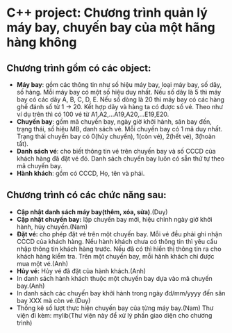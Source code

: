 # C++ project: Chương trình quản lý máy bay, chuyến bay của một hãng hàng không
## Chương trình gồm có các object:
- **Máy bay**: gồm các thông tin như số hiệu máy bay, loại máy bay, số dãy, số hàng. Mỗi máy bay có một số hiệu duy nhất. Nếu số dãy là 5 thì máy bay có các dãy A, B, C, D, E. Nếu số dòng là 20 thì máy bay có các hàng ghế đánh số từ 1 -> 20. Kết hợp dãy và hàng ta có được số vé. Theo như ví dụ trên thì có 100 vé từ A1,A2,...A19,A20,...E19,E20.
- **Chuyến bay**: gồm mã chuyến bay, ngày giờ khởi hành, sân bay đến, trạng thái, số hiệu MB, danh sách vé. Mỗi chuyến bay có 1 mã duy nhất. Trạng thái chuyến bay có 0(hủy chuyến), 1(còn vé), 2(hết vé), 3(hoàn tất).
- **Danh sách vé**: cho biết thông tin vé trên chuyến bay và số CCCD của khách hàng đã đặt vé đó. Danh sách chuyến bay luôn có sẫn thứ tự theo mã chuyến bay.
- **Hành khách**: gồm có CCCD, Họ, tên và phái.
## Chương trình có các chức năng sau:
- **Cập nhật danh sách máy bay(thêm, xóa, sửa)**.(Duy)
- **Cập nhật chuyến bay:** lập chuyến bay mới, hiệu chỉnh ngày giở khởi hành, hủy chuyến.(Nam)
- **Đặt vé:** cho phép đặt vé trên một chuyến bay. Mỗi vé đều phải ghi nhận CCCD của khách hàng. Nếu hành khách chưa có thông tin thì yêu cầu nhập thông tin khách hàng trước. Nếu đã có thì hiển thị thông tin ra cho khách hàng kiểm tra. Trên một chuyến bay, mỗi hành khách chỉ được mua một vé.(Anh)
- **Hủy vé:** Hủy vé đã đặt của hành khách.(Anh)
- In danh sách hành khách thuộc một chuyến bay dựa vào mã chuyến bay.(Anh)
- In danh sách các chuyến bay khởi hành trong ngày đd/mm/yyyy đến sân bay XXX mà còn vé.(Duy)
- Thống kê số lượt thực hiện chuyến bay của từng máy bay.(Nam)
Thư viện đi kèm: mylib(Thư viện này để xử lý phần giao diện cho chương trình)
